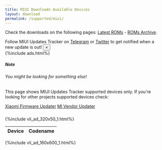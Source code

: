 ```yaml
---
title: MIUI Downloads Available Devices
layout: download
permalink: /supported/miui/
---
```


Check the downloads on the following pages: [Latest ROMs](/miui/) - [ROMs Archive](/archive/miui/).

<div class="alert alert-primary alert-dismissible fade show" role="alert">
    Follow MIUI Updates Tracker on <a href="https://t.me/MIUIUpdatesTracker" class="alert-link">Telegram</a>
    or <a href="https://twitter.com/MiFwUpdater" class="alert-link">Twitter</a> to get notified when a new update is
    out!
    <button type="button" class="close" data-dismiss="alert" aria-label="Close">
        <span aria-hidden="true">&times;</span>
    </button>
</div>
{%include ads.html%}
<div class="card">
    <div class="card-body">
        <h5 class="card-title">Note</h5>
        <h6 class="card-subtitle mb-2 text-muted">You might be looking for something else!</h6>
        <p class="card-text">This page shows MIUI Updates Tracker supported devices only.
            If you're looking for other projects supported devices check:</p>
            <a href="/supported/firmware/" class="card-link">Xiaomi Firmware Updater</a>
            <a href="/supported/vendor/" class="card-link">MI Vendor Updater</a>
    </div>
</div>
<div class="row justify-content-center">
    <div class="col-10">
        <div class="table-responsive-md" style="margin-top: 25px;">
            {%include vli_ad_320x50_1.html%}
            <table id="supported" class="display dt-responsive nowrap compact table table-striped table-hover table-sm">
                <thead class="thead-dark">
                    <tr>
                        <th data-ref="device">Device</th>
                        <th data-ref="codename">Codename</th>
                    </tr>
                </thead>
                <script>loadSupportedDevices('miui')</script>
            </table>
        </div>
    </div>
    {%include vli_ad_160x600_1.html%}
</div>